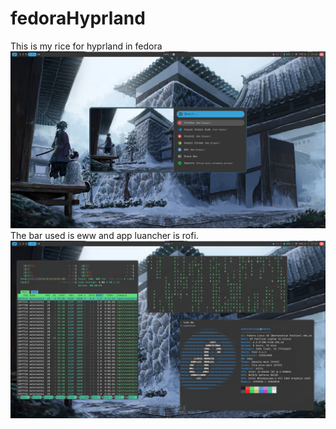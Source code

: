 # fedoraHyprland
This is my rice for hyprland in fedora
![alt text](https://github.com/AshutoshSingh23/fedoraHyprland/blob/main/screenshots/1.png?raw=true)
The bar used is eww and app luancher is rofi.
![alt text](https://github.com/AshutoshSingh23/fedoraHyprland/blob/main/screenshots/2.png?raw=true)
